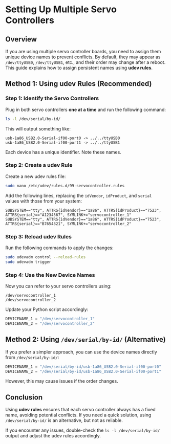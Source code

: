 # Setting Up Multiple Servo Controllers 

## Overview
If you are using multiple servo controller boards, you need to assign them unique device names to prevent conflicts. By default, they may appear as `/dev/ttyUSB0`, `/dev/ttyUSB1`, etc., and their order may change after a reboot. This guide explains how to assign persistent names using **udev rules**.

## Method 1: Using udev Rules (Recommended)
### Step 1: Identify the Servo Controllers
Plug in both servo controllers **one at a time** and run the following command:
```bash
ls -l /dev/serial/by-id/
```
This will output something like:
```
usb-1a86_USB2.0-Serial-if00-port0 -> ../../ttyUSB0
usb-1a86_USB2.0-Serial-if00-port1 -> ../../ttyUSB1
```
Each device has a unique identifier. Note these names.

### Step 2: Create a udev Rule
Create a new udev rules file:
```bash
sudo nano /etc/udev/rules.d/99-servocontroller.rules
```
Add the following lines, replacing the `idVendor`, `idProduct`, and `serial` values with those from your system:
```
SUBSYSTEM=="tty", ATTRS{idVendor}=="1a86", ATTRS{idProduct}=="7523", ATTRS{serial}=="A1234567", SYMLINK+="servocontroller_1"
SUBSYSTEM=="tty", ATTRS{idVendor}=="1a86", ATTRS{idProduct}=="7523", ATTRS{serial}=="B7654321", SYMLINK+="servocontroller_2"
```

### Step 3: Reload udev Rules
Run the following commands to apply the changes:
```bash
sudo udevadm control --reload-rules
sudo udevadm trigger
```

### Step 4: Use the New Device Names
Now you can refer to your servo controllers using:
```
/dev/servocontroller_1
/dev/servocontroller_2
```
Update your Python script accordingly:
```python
DEVICENAME_1 = "/dev/servocontroller_1"
DEVICENAME_2 = "/dev/servocontroller_2"
```

## Method 2: Using `/dev/serial/by-id/` (Alternative)
If you prefer a simpler approach, you can use the device names directly from `/dev/serial/by-id/`:
```python
DEVICENAME_1 = "/dev/serial/by-id/usb-1a86_USB2.0-Serial-if00-port0"
DEVICENAME_2 = "/dev/serial/by-id/usb-1a86_USB2.0-Serial-if00-port1"
```
However, this may cause issues if the order changes.

## Conclusion
Using **udev rules** ensures that each servo controller always has a fixed name, avoiding potential conflicts. If you need a quick solution, using `/dev/serial/by-id/` is an alternative, but not as reliable.

If you encounter any issues, double-check the `ls -l /dev/serial/by-id/` output and adjust the udev rules accordingly.

